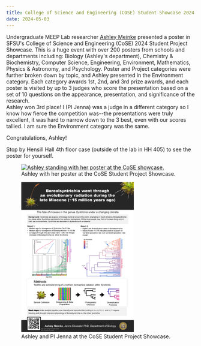 ```yaml
---
title: College of Science and Engineering (COSE) Student Showcase 2024
date: 2024-05-03
---
```


Undergraduate MEEP Lab researcher [Ashley Meinke](../../../author/ashley-meinke/) presented a poster in SFSU's College of Science and Engineering (CoSE) 2024 Student Project Showcase. 
This is a huge event with over 200 posters from schools and departments including: Biology (Ashley's department), Chemistry & Biochemistry, Computer Science, Engineering, Environment, Mathematics, Physics & Astronomy, and Psychology. 
Poster and Project categories were further broken down by topic, and Ashley presented in the Environment category. 
Each category awards 1st, 2nd, and 3rd prize awards, and each poster is visited by up to 3 judges who score the presentation based on a set of 10 questions on the appearance, presentation, and significance of the research.  
Ashley won 3rd place! I (PI Jenna) was a judge in a different category so I know how fierce the competition was--the presentations were truly excellent, it was hard to narrow down to the 3 best, even with our scores tallied.
I am sure the Environment category was the same. 

Congratulations, Ashley!

Stop by Hensill Hall 4th floor case (outside of the lab in HH 405) to see the poster for yourself. 

<figure>
<a href="Ashley_poster.jpg/"><img
src="Ashley_poster.jpg" alt="Ashley standing with her poster at the CoSE showcase." style="width: 300px; "></a>
  <img src="" width="200">
  <figcaption>Ashley with her poster at the CoSE Student Project Showcase.
</figcaption>
</figure>


<figure>
<a href="poster.png/"><img
src="poster.png" alt="Ashley standing with her poster at the CoSE showcase." style="width: 300px; "></a>
  <img src="" width="200">
  <figcaption>Ashley and PI Jenna at the CoSE Student Project Showcase.
</figcaption>
</figure>